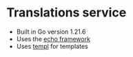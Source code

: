 # Translations service

- Built in Go version 1.21.6
- Uses the [echo framework](https://github.com/labstack/echo)
- Uses [templ](https://github.com/a-h/templ) for templates
